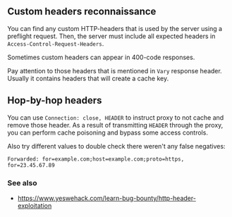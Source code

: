 ## Custom headers reconnaissance

You can find any custom HTTP-headers that is used by the server using a preflight request. Then, the server must include all expected headers in `Access-Control-Request-Headers`.

Sometimes custom headers can appear in 400-code responses.

Pay attention to those headers that is mentioned in `Vary` response header. Usually it contains headers that will create a cache key.
## Hop-by-hop headers

You can use `Connection: close, HEADER` to instruct proxy to not cache and remove those header. As a result of transmitting `HEADER` through the proxy, you can perform cache poisoning and bypass some access controls.

Also try different values to double check there weren't any false negatives:
```
Forwarded: for=example.com;host=example.com;proto=https, for=23.45.67.89
```

### See also
- https://www.yeswehack.com/learn-bug-bounty/http-header-exploitation